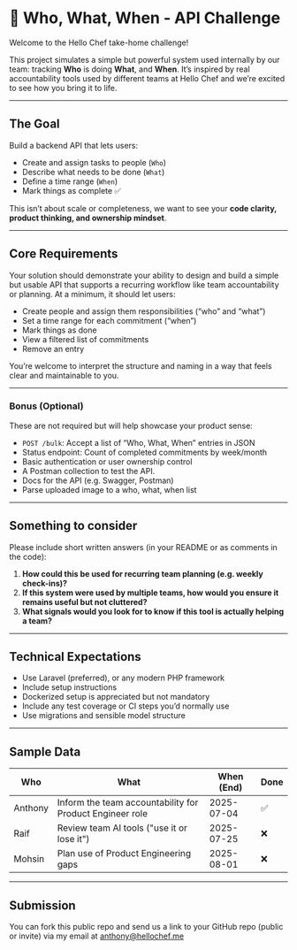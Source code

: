 # 📌 Who, What, When - API Challenge

Welcome to the Hello Chef take-home challenge!

This project simulates a simple but powerful system used internally by our team: tracking **Who** is doing **What**, and **When**. It’s inspired by real accountability tools used by different teams at Hello Chef and we’re excited to see how you bring it to life.

---

## The Goal

Build a backend API that lets users:
- Create and assign tasks to people (`Who`)
- Describe what needs to be done (`What`)
- Define a time range (`When`)
- Mark things as complete ✅

This isn’t about scale or completeness, we want to see your **code clarity, product thinking, and ownership mindset**.

---

## Core Requirements

Your solution should demonstrate your ability to design and build a simple but usable API that supports a recurring workflow like team accountability or planning.
At a minimum, it should let users:

- Create people and assign them responsibilities (“who” and “what”)
- Set a time range for each commitment (“when”)
- Mark things as done
- View a filtered list of commitments
- Remove an entry

You’re welcome to interpret the structure and naming in a way that feels clear and maintainable to you.

---

### Bonus (Optional)
These are not required but will help showcase your product sense:
- `POST /bulk`: Accept a list of “Who, What, When” entries in JSON
- Status endpoint: Count of completed commitments by week/month
- Basic authentication or user ownership control
- A Postman collection to test the API.
- Docs for the API (e.g. Swagger, Postman)
- Parse uploaded image to a who, what, when list

---

## Something to consider

Please include short written answers (in your README or as comments in the code):
1. **How could this be used for recurring team planning (e.g. weekly check-ins)?**
2. **If this system were used by multiple teams, how would you ensure it remains useful but not cluttered?**
3. **What signals would you look for to know if this tool is actually helping a team?**

---

## Technical Expectations

- Use Laravel (preferred), or any modern PHP framework
- Include setup instructions
- Dockerized setup is appreciated but not mandatory
- Include any test coverage or CI steps you’d normally use
- Use migrations and sensible model structure

---

## Sample Data

| Who   | What                                           | When (End)    | Done |
|-------|------------------------------------------------|---------------|------|
| Anthony  | Inform the team accountability for Product Engineer role| 2025-07-04    | ✅    |
| Raif  | Review team AI tools ("use it or lose it")     | 2025-07-25    | ❌    |
| Mohsin  | Plan use of Product Engineering gaps           | 2025-08-01  | ❌    |

---

## Submission
You can fork this public repo and send us a link to your GitHub repo (public or invite) via my email at anthony@hellochef.me
